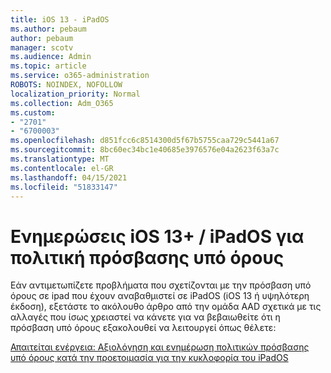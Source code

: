 ```yaml
---
title: iOS 13 - iPadOS
ms.author: pebaum
author: pebaum
manager: scotv
ms.audience: Admin
ms.topic: article
ms.service: o365-administration
ROBOTS: NOINDEX, NOFOLLOW
localization_priority: Normal
ms.collection: Adm_O365
ms.custom:
- "2701"
- "6700003"
ms.openlocfilehash: d851fcc6c8514300d5f67b5755caa729c5441a67
ms.sourcegitcommit: 8bc60ec34bc1e40685e3976576e04a2623f63a7c
ms.translationtype: MT
ms.contentlocale: el-GR
ms.lasthandoff: 04/15/2021
ms.locfileid: "51833147"
---
```

# <a name="ios-13--ipados-updates-for-conditional-access-policy"></a>Ενημερώσεις iOS 13+ / iPadOS για πολιτική πρόσβασης υπό όρους

Εάν αντιμετωπίζετε προβλήματα που σχετίζονται με την πρόσβαση υπό όρους σε ipad που έχουν αναβαθμιστεί σε iPadOS (iOS 13 ή υψηλότερη έκδοση), εξετάστε το ακόλουθο άρθρο από την ομάδα AAD σχετικά με τις αλλαγές που ίσως χρειαστεί να κάνετε για να βεβαιωθείτε ότι η πρόσβαση υπό όρους εξακολουθεί να λειτουργεί όπως θέλετε:

[Απαιτείται ενέργεια: Αξιολόγηση και ενημέρωση πολιτικών πρόσβασης υπό όρους κατά την προετοιμασία για την κυκλοφορία του iPadOS](https://support.microsoft.com/help/4521038/action-required-update-conditional-access-policies-for-ipados)